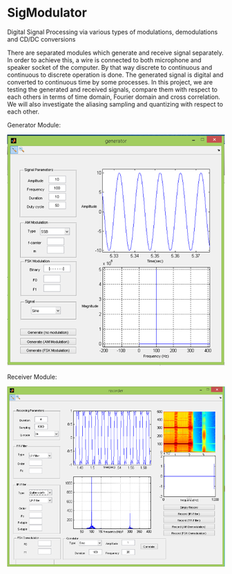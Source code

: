 # SigModulator
Digital Signal Processing via various types of modulations, demodulations and CD/DC conversions

There are separated modules which generate and receive signal separately. In order to achieve this, a wire is connected to both microphone and speaker socket of the computer. By that way discrete to continuous and continuous to discrete operation is done. The generated signal is digital and converted to continuous time by some processes. In this project, we are testing the generated and received signals, compare them with respect to each others in terms of time domain, Fourier domain and cross correlation. We will also investigate the aliasing sampling and quantizing with respect to each other.

Generator Module:

![alt text](https://github.com/akarakoc/SigModulator/blob/master/IMG/generator.png)

Receiver Module:

![alt text](https://github.com/akarakoc/SigModulator/blob/master/IMG/receiver.png)
